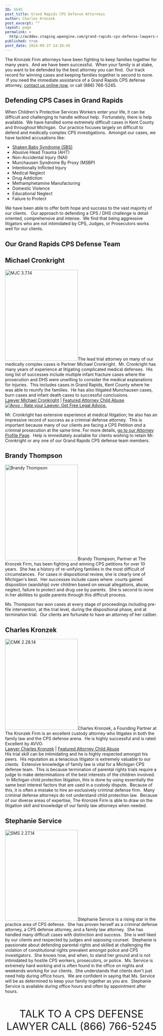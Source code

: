 ```yaml
---
ID: 5545
post_title: Grand Rapids CPS Defense Attorneys
author: Charles Kronzek
post_excerpt: ""
layout: page
permalink: >
  http://acddev.staging.wpengine.com/grand-rapids-cps-defense-lawyers-michigan-attorney.html
published: true
post_date: 2014-09-27 14:18:45
---
```

The Kronzek Firm attorneys have been fighting to keep families together for many years.  And we have been successful.  When your family is at stake, you want to be defended by the best attorney you can find.  Our track record for winning cases and keeping families together is second to none.  If you need the immediate assistance of a Grand Rapids CPS defense attorney, <a title="Contact us on line" href="http://acddev.staging.wpengine.com/contact-us.html">contact us online now</a>, or call (866) 766-5245.
<h2>Defending CPS Cases in Grand Rapids</h2>
When Children's Protective Services Workers enter your life, it can be difficult and challenging to handle without help.  Fortunately, there is help available.  We have handled some extremely difficult cases in Kent County and throughout Michigan.  Our practice focuses largely on difficult to defend and medically complex CPS investigations.  Amongst our cases, we have tackled accusations like:
<ul>
	<li><a title="SBS Shaken Baby Syndrome" href="http://abuseandneglectdefense.com/michigan-shaken-baby-syndrome-sbs-defense-attorneys/" target="_blank">Shaken Baby Syndrome (SBS)</a></li>
	<li>Abusive Head Trauma (AHT)</li>
	<li>Non-Accidental Injury (NAI)</li>
	<li>Munchausen Syndrome By Proxy (MSBP)</li>
	<li>Intentionally Inflicted Injury</li>
	<li>Medical Neglect</li>
	<li>Drug Addiction</li>
	<li>Methamphetamine Manufacturing</li>
	<li>Domestic Violence</li>
	<li>Educational Neglect</li>
	<li>Failure to Protect</li>
</ul>
We have been able to offer both hope and success to the vast majority of our clients.   Our approach to defending a CPS / DHS challenge is detail oriented, comprehensive and intense.  We find that being aggressive litigators who are not intimidated by CPS, Judges, or Prosecutors works well for our clients.
<h2>Our Grand Rapids CPS Defense Team</h2>
<h2>Michael Cronkright</h2>
<a href="http://acddev.staging.wpengine.com/wp-content/uploads/2014/03/MJC-3.7.14-e1395775231210.jpg"><img class="alignleft wp-image-2549 size-medium" src="http://acddev.staging.wpengine.com/wp-content/uploads/2014/03/MJC-3.7.14-240x300.jpg" alt="MJC 3.7.14" width="240" height="300" /></a>The lead trial attorney on many of our medically complex cases is Partner Michael Cronkright.  Mr. Cronkright has many years of experience at litigating complicated medical defenses.  His long list of successes include multiple infant fracture cases where the prosecution and DHS were unwilling to consider the medical explanations for injuries.  This includes cases in Grand Rapids, Kent County where he was able to reunify the families.  He has also litigated Munchausen cases, burn cases and infant death cases to successful conclusions.
<div class="avvo_content"><a href="http://www.avvo.com/attorneys/48917-mi-michael-cronkright-737013.html?utm_campaign=avvo_rating&amp;utm_content=737013&amp;utm_medium=avvo_badge&amp;utm_source=avvo" target="_blank" rel="me">Lawyer Michael Cronkright</a> | <a href="http://www.avvo.com/child-abuse-lawyer/mi/lansing.html?utm_campaign=avvo_rating&amp;utm_content=737013&amp;utm_medium=avvo_badge&amp;utm_source=avvo" target="_blank">Featured Attorney Child Abuse</a></div>
<a href="http://www.avvo.com/attorneys/48917-mi-michael-cronkright-737013.html?cm_mmc=Avvo-_-Avvo_Badge-_-Micro-_-737013" rel="me"><img id="avvo_badge" src="http://www.avvo.com/assets/microbadge.png" alt="Avvo - Rate your Lawyer. Get Free Legal Advice." /></a>

Mr. Cronkright has extensive experience at medical litigation; he also has an impressive record of success as a criminal defense attorney.  This is important because many of our clients are facing a CPS Petition <em>and</em> a criminal prosecution at the same time. For more details, <a title="Attorney Profiles" href="http://acddev.staging.wpengine.com/trial-attorneys.html#1" target="_blank">go to our Attorney Profile Page</a>.  Help is immediately available for clients wishing to retain Mr. Cronkright or any one of our Grand Rapids CPS defense team members.
<h2 class="avvo_badge" data-type="rating" data-specialty="81" data-target="http://www.avvo.com/professional_badges/737013" data-version="2">Brandy Thompson</h2>
<a href="http://acddev.staging.wpengine.com/wp-content/uploads/2014/09/Brandy-Thompson.jpg"><img class="alignright wp-image-5550" src="http://acddev.staging.wpengine.com/wp-content/uploads/2014/09/Brandy-Thompson.jpg" alt="Brandy Thompson" width="240" height="316" /></a>Brandy Thompson, Partner at The Kronzek Firm, has been fighting and winning CPS petitions for over 10 years.  She has a history of re-unifying families in the most difficult of circumstances.  For cases in dispositional review, she is clearly one of Michigan's best.  Her successes include cases where  courts gained disposition (wardship) over children based on sexual allegations, abuse, neglect, failure to protect and drug use by parents.  She is second to none in her abilities to guide parents through this difficult process.

Ms. Thompson has won cases at every stage of proceedings including pre-file intervention, at the trial level, during the dispositional phase, and at termination trial.  Our clients are fortunate to have an attorney of her caliber.
<h2>Charles Kronzek</h2>
<a href="http://acddev.staging.wpengine.com/wp-content/uploads/2014/03/CMK-2.28.14-e1411056356114.jpg"><img class="alignleft wp-image-2546 size-medium" src="http://acddev.staging.wpengine.com/wp-content/uploads/2014/03/CMK-2.28.14-240x300.jpg" alt="CMK 2.28.14" width="240" height="300" /></a>Charles Kronzek, a Founding Partner at The Kronzek Firm is an excellent custody attorney who litigates in both the family law and the CPS defense arena.  He is highly successful and is rated Excellent by AVVO.<script src="http://www.avvo.com/assets/badges-v2.js"></script>
<div class="avvo_badge" data-type="rating" data-specialty="81" data-target="http://www.avvo.com/professional_badges/747390" data-version="1">
<div class="avvo_content"><a href="http://www.avvo.com/attorneys/48917-mi-charles-kronzek-747390.html?utm_campaign=avvo_rating&amp;utm_content=747390&amp;utm_medium=avvo_badge&amp;utm_source=avvo" target="_blank" rel="me">Lawyer Charles Kronzek</a> | <a href="http://www.avvo.com/child-abuse-lawyer/mi/lansing.html?utm_campaign=avvo_rating&amp;utm_content=747390&amp;utm_medium=avvo_badge&amp;utm_source=avvo" target="_blank">Featured Attorney Child Abuse</a></div>
<div class="avvo_content"></div>
His trial skill can be intimidating and he is highly respected amongst his peers.  His reputation as a tenacious litigator is extremely valuable to our clients.  Extensive knowledge of family law is vital for a Michigan CPS defense team.  This is because termination of parental rights trials require a judge to make determinations of the best interests of the children involved.  In Michigan child protection litigation, this is done by using essentially the same best interest factors that are used in a custody dispute.  Because of this, it is often a mistake to hire an exclusively criminal defense firm.  Many criminal defense attorneys do not understand child protection law.  Because of our diverse areas of expertise, The Kronzek Firm is able to draw on the litigation skill and knowledge of our family law attorneys when needed.

</div>
<h2>Stephanie Service</h2>
<a href="http://acddev.staging.wpengine.com/wp-content/uploads/2014/03/SMS-2.27.14-e1395776238133.jpg"><img class="alignright wp-image-2550 size-medium" src="http://acddev.staging.wpengine.com/wp-content/uploads/2014/03/SMS-2.27.14-240x300.jpg" alt="SMS 2.27.14" width="240" height="300" /></a>Stephanie Service is a rising star in the practice area of CPS defense.  She has proven herself as a criminal defense attorney, a CPS defense attorney, and a family law attorney.  She has handled many difficult cases with distinction and success.  She is well liked by our clients and respected by judges and opposing counsel.  Stephanie is passionate about defending parental rights and skilled at challenging the violation of constitutional rights prevalent amongst police and CPS investigators.  She knows how, and when, to stand her ground and is not intimidated by hostile CPS workers, prosecutors, or police.  Ms. Service is extremely hard working and is often found in the office on nights and weekends working for our clients.  She understands that clients don't just need help during office hours.  We are confident in saying that Ms. Service will be as determined to keep your family together as you are.  Stephanie Service is available during office hours and often by appointment after hours.

&nbsp;

<center><span style="font-size: 200%;"><span style="font-size: 120%;"> TALK TO A CPS DEFENSE LAWYER CALL (866) 766-5245</span></span></center>